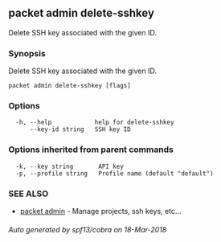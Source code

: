 ## packet admin delete-sshkey

Delete SSH key associated with the given ID.

### Synopsis

Delete SSH key associated with the given ID.

```
packet admin delete-sshkey [flags]
```

### Options

```
  -h, --help            help for delete-sshkey
      --key-id string   SSH key ID
```

### Options inherited from parent commands

```
  -k, --key string       API key
  -p, --profile string   Profile name (default "default")
```

### SEE ALSO

* [packet admin](packet_admin.md)	 - Manage projects, ssh keys, etc...

###### Auto generated by spf13/cobra on 18-Mar-2018
